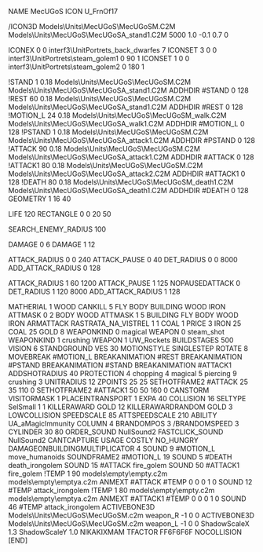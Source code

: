 NAME MecUGoS
ICON U_FrnOf17

/ICON3D Models\Units\MecUGoS\MecUGoSM.C2M Models\Units\MecUGoS\MecUGoSA_stand1.C2M 5000 1.0 -0.1 0.7 0 

ICONEX 0 0 interf3\UnitPortrets\_back_dwarfes 7
ICONSET 3 0 0 interf3\UnitPortrets\steam_golem1 0 90 1
ICONSET 1 0 0 interf3\UnitPortrets\steam_golem2 0 180 1

!STAND          1 0.18  Models\Units\MecUGoS\MecUGoSM.C2M Models\Units\MecUGoS\MecUGoSA_stand1.C2M
ADDHDIR #STAND 0 128
!REST          60 0.18  Models\Units\MecUGoS\MecUGoSM.C2M Models\Units\MecUGoS\MecUGoSA_stand1.C2M
ADDHDIR #REST 0 128
!MOTION_L      24 0.18  Models\Units\MecUGoS\MecUGoSM_walk.C2M Models\Units\MecUGoS\MecUGoSA_walk1.C2M
ADDHDIR #MOTION_L 0 128
!PSTAND        1  0.18  Models\Units\MecUGoS\MecUGoSM.C2M Models\Units\MecUGoS\MecUGoSA_attack1.C2M
ADDHDIR #PSTAND 0 128 
!ATTACK        90 0.18  Models\Units\MecUGoS\MecUGoSM.C2M Models\Units\MecUGoS\MecUGoSA_attack1.C2M
ADDHDIR #ATTACK 0 128
!ATTACK1        80 0.18  Models\Units\MecUGoS\MecUGoSM.C2M Models\Units\MecUGoS\MecUGoSA_attack2.C2M
ADDHDIR #ATTACK1 0 128
!DEATH          80 0.18  Models\Units\MecUGoS\MecUGoSM_death1.C2M Models\Units\MecUGoS\MecUGoSA_death1.C2M
ADDHDIR #DEATH 0 128
GEOMETRY 1 16 40

LIFE     120
RECTANGLE 0 0 20 50

SEARCH_ENEMY_RADIUS 100

DAMAGE   0 6
DAMAGE   1 12

ATTACK_RADIUS 0 0 240
ATTACK_PAUSE 0 40
DET_RADIUS 0 0 8000
ADD_ATTACK_RADIUS 0 128

ATTACK_RADIUS 1 60 1200
ATTACK_PAUSE 1 125
NOPAUSEDATTACK 0
DET_RADIUS 1 120 8000
ADD_ATTACK_RADIUS 1 128

MATHERIAL 1 WOOD
CANKILL 5 FLY BODY BUILDING WOOD IRON
ATTMASK                 0 2 BODY WOOD
ATTMASK                 1 5 BUILDING FLY BODY WOOD IRON
ARMATTACK
RASTRATA_NA_VISTREL 1 1 COAL 1
PRICE 3 IRON 25 COAL 25 GOLD 8
WEAPONKIND 0 magical
WEAPON 0 steam_shot
WEAPONKIND 1 crushing
WEAPON 1 UW_Rockets
BUILDSTAGES 500
VISION 6
STANDGROUND
VES 30
MOTIONSTYLE SINGLESTEP
ROTATE 8
MOVEBREAK #MOTION_L
BREAKANIMATION #REST
BREAKANIMATION #PSTAND
BREAKANIMATION #STAND
BREAKANIMATION #ATTACK1
ADDSHOTRADIUS 40
PROTECTION 4 chopping 4 magical 5 piercing 9 crushing 3
UNITRADIUS 12
ZPOINTS 25 25
SETHOTFRAME2 #ATTACK 25 35 110 0
SETHOTFRAME2 #ATTACK1 50 50 160 0
CANSTORM
VISITORMASK 1
PLACEINTRANSPORT 1
EXPA 40 
COLLISION 16
SELTYPE SelSmall 1 1
KILLERAWARD             GOLD 12
KILLERAWARDRANDOM       GOLD 3
LOWCOLLISION
SPEEDSCALE 85
ATTSPEEDSCALE 210
ABILITY	UA_aMagicImmunity
COLUMN 4
BRANDOMPOS 3
/BRANDOMSPEED 3
CYLINDER 30 80
ORDER_SOUND NullSound2
FASTCLICK_SOUND NullSound2
CANTCAPTURE
USAGE COSTLY
NO_HUNGRY
DAMAGEONBUILDINGMULTIPLICATOR 4
SOUND 9 #MOTION_L move_humanoids
SOUNDFRAME2 #MOTION_L 19
SOUND 5 #DEATH death_irongolem
SOUND 15 #ATTACK fire_golem
SOUND 50 #ATTACK1 fire_golem
!TEMP  1 90 models\empty\empty.c2m models\empty\emptya.c2m
ANMEXT #ATTACK #TEMP 0 0 0 1 0
SOUND 12 #TEMP attack_irongolem
!TEMP  1 80 models\empty\empty.c2m models\empty\emptya.c2m
ANMEXT #ATTACK1 #TEMP 0 0 0 1 0
SOUND 46 #TEMP attack_irongolem
ACTIVEBONE3D Models\Units\MecUGoS\MecUGoSM.c2m weapon_R -1 0 0
ACTIVEBONE3D Models\Units\MecUGoS\MecUGoSM.c2m weapon_L -1 0 0
ShadowScaleX 1.3
ShadowScaleY 1.0
NIKAKIXMAM
TFACTOR FF6F6F6F
NOCOLLISION
[END]
